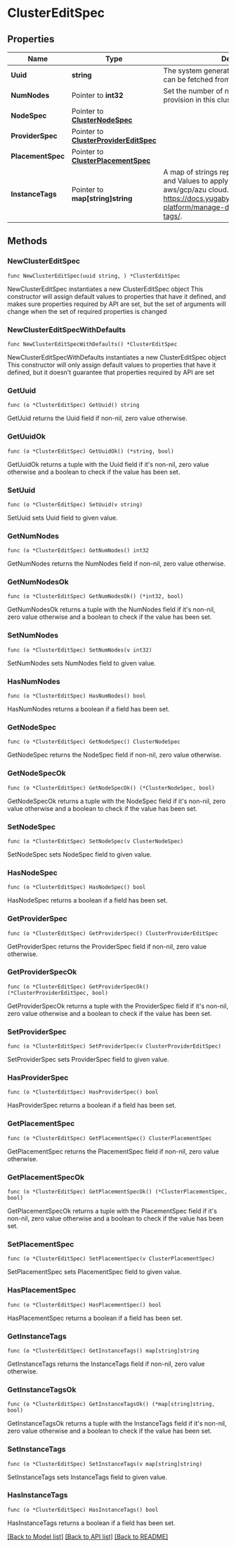 # ClusterEditSpec

## Properties

Name | Type | Description | Notes
------------ | ------------- | ------------- | -------------
**Uuid** | **string** | The system generated cluster uuid to edit. This can be fetched from ClusterInfo. | 
**NumNodes** | Pointer to **int32** | Set the number of nodes (tservers) to provision in this cluster | [optional] 
**NodeSpec** | Pointer to [**ClusterNodeSpec**](ClusterNodeSpec.md) |  | [optional] 
**ProviderSpec** | Pointer to [**ClusterProviderEditSpec**](ClusterProviderEditSpec.md) |  | [optional] 
**PlacementSpec** | Pointer to [**ClusterPlacementSpec**](ClusterPlacementSpec.md) |  | [optional] 
**InstanceTags** | Pointer to **map[string]string** | A map of strings representing a set of Tags and Values to apply on nodes in the aws/gcp/azu cloud. See https://docs.yugabyte.com/preview/yugabyte-platform/manage-deployments/instance-tags/. | [optional] 

## Methods

### NewClusterEditSpec

`func NewClusterEditSpec(uuid string, ) *ClusterEditSpec`

NewClusterEditSpec instantiates a new ClusterEditSpec object
This constructor will assign default values to properties that have it defined,
and makes sure properties required by API are set, but the set of arguments
will change when the set of required properties is changed

### NewClusterEditSpecWithDefaults

`func NewClusterEditSpecWithDefaults() *ClusterEditSpec`

NewClusterEditSpecWithDefaults instantiates a new ClusterEditSpec object
This constructor will only assign default values to properties that have it defined,
but it doesn't guarantee that properties required by API are set

### GetUuid

`func (o *ClusterEditSpec) GetUuid() string`

GetUuid returns the Uuid field if non-nil, zero value otherwise.

### GetUuidOk

`func (o *ClusterEditSpec) GetUuidOk() (*string, bool)`

GetUuidOk returns a tuple with the Uuid field if it's non-nil, zero value otherwise
and a boolean to check if the value has been set.

### SetUuid

`func (o *ClusterEditSpec) SetUuid(v string)`

SetUuid sets Uuid field to given value.


### GetNumNodes

`func (o *ClusterEditSpec) GetNumNodes() int32`

GetNumNodes returns the NumNodes field if non-nil, zero value otherwise.

### GetNumNodesOk

`func (o *ClusterEditSpec) GetNumNodesOk() (*int32, bool)`

GetNumNodesOk returns a tuple with the NumNodes field if it's non-nil, zero value otherwise
and a boolean to check if the value has been set.

### SetNumNodes

`func (o *ClusterEditSpec) SetNumNodes(v int32)`

SetNumNodes sets NumNodes field to given value.

### HasNumNodes

`func (o *ClusterEditSpec) HasNumNodes() bool`

HasNumNodes returns a boolean if a field has been set.

### GetNodeSpec

`func (o *ClusterEditSpec) GetNodeSpec() ClusterNodeSpec`

GetNodeSpec returns the NodeSpec field if non-nil, zero value otherwise.

### GetNodeSpecOk

`func (o *ClusterEditSpec) GetNodeSpecOk() (*ClusterNodeSpec, bool)`

GetNodeSpecOk returns a tuple with the NodeSpec field if it's non-nil, zero value otherwise
and a boolean to check if the value has been set.

### SetNodeSpec

`func (o *ClusterEditSpec) SetNodeSpec(v ClusterNodeSpec)`

SetNodeSpec sets NodeSpec field to given value.

### HasNodeSpec

`func (o *ClusterEditSpec) HasNodeSpec() bool`

HasNodeSpec returns a boolean if a field has been set.

### GetProviderSpec

`func (o *ClusterEditSpec) GetProviderSpec() ClusterProviderEditSpec`

GetProviderSpec returns the ProviderSpec field if non-nil, zero value otherwise.

### GetProviderSpecOk

`func (o *ClusterEditSpec) GetProviderSpecOk() (*ClusterProviderEditSpec, bool)`

GetProviderSpecOk returns a tuple with the ProviderSpec field if it's non-nil, zero value otherwise
and a boolean to check if the value has been set.

### SetProviderSpec

`func (o *ClusterEditSpec) SetProviderSpec(v ClusterProviderEditSpec)`

SetProviderSpec sets ProviderSpec field to given value.

### HasProviderSpec

`func (o *ClusterEditSpec) HasProviderSpec() bool`

HasProviderSpec returns a boolean if a field has been set.

### GetPlacementSpec

`func (o *ClusterEditSpec) GetPlacementSpec() ClusterPlacementSpec`

GetPlacementSpec returns the PlacementSpec field if non-nil, zero value otherwise.

### GetPlacementSpecOk

`func (o *ClusterEditSpec) GetPlacementSpecOk() (*ClusterPlacementSpec, bool)`

GetPlacementSpecOk returns a tuple with the PlacementSpec field if it's non-nil, zero value otherwise
and a boolean to check if the value has been set.

### SetPlacementSpec

`func (o *ClusterEditSpec) SetPlacementSpec(v ClusterPlacementSpec)`

SetPlacementSpec sets PlacementSpec field to given value.

### HasPlacementSpec

`func (o *ClusterEditSpec) HasPlacementSpec() bool`

HasPlacementSpec returns a boolean if a field has been set.

### GetInstanceTags

`func (o *ClusterEditSpec) GetInstanceTags() map[string]string`

GetInstanceTags returns the InstanceTags field if non-nil, zero value otherwise.

### GetInstanceTagsOk

`func (o *ClusterEditSpec) GetInstanceTagsOk() (*map[string]string, bool)`

GetInstanceTagsOk returns a tuple with the InstanceTags field if it's non-nil, zero value otherwise
and a boolean to check if the value has been set.

### SetInstanceTags

`func (o *ClusterEditSpec) SetInstanceTags(v map[string]string)`

SetInstanceTags sets InstanceTags field to given value.

### HasInstanceTags

`func (o *ClusterEditSpec) HasInstanceTags() bool`

HasInstanceTags returns a boolean if a field has been set.


[[Back to Model list]](../README.md#documentation-for-models) [[Back to API list]](../README.md#documentation-for-api-endpoints) [[Back to README]](../README.md)



